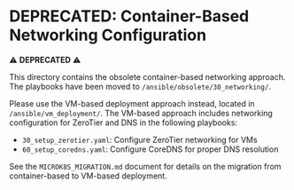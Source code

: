 # DEPRECATED: Container-Based Networking Configuration

⚠️ **DEPRECATED** ⚠️

This directory contains the obsolete container-based networking approach. The playbooks have been moved to `/ansible/obsolete/30_networking/`.

Please use the VM-based deployment approach instead, located in `/ansible/vm_deployment/`. The VM-based approach includes networking configuration for ZeroTier and DNS in the following playbooks:

- `30_setup_zerotier.yaml`: Configure ZeroTier networking for VMs
- `60_setup_coredns.yaml`: Configure CoreDNS for proper DNS resolution

See the `MICROK8S_MIGRATION.md` document for details on the migration from container-based to VM-based deployment.